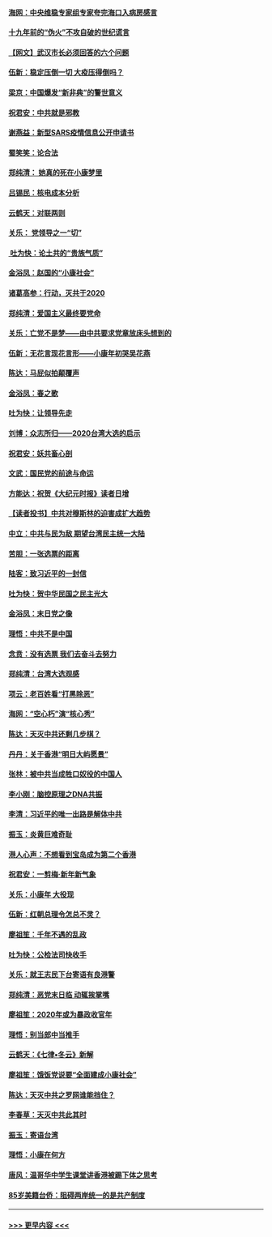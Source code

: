 #### [海网：中央维稳专家组专家夸完海口入病房感言](../pages/nsc993/n11815138.md?t=01240311) 
#### [十九年前的“伪火”不攻自破的世纪谎言](../pages/nsc993/n11813238.md?t=01240311) 
#### [【网文】武汉市长必须回答的六个问题](../pages/nsc993/n11813848.md?t=01240311) 
#### [伍新：稳定压倒一切 大疫压得倒吗？](../pages/nsc993/n11812634.md?t=01240311) 
#### [梁京：中国爆发“新非典”的警世意义](../pages/nsc993/n11812554.md?t=01240311) 
#### [祝君安：中共就是邪教](../pages/nsc993/n11812431.md?t=01240311) 
#### [谢燕益：新型SARS疫情信息公开申请书](../pages/nsc993/n11808840.md?t=01240311) 
#### [蜀笑笑：论合法](../pages/nsc993/n11808064.md?t=01240311) 
#### [郑纯清： 她真的死在小康梦里](../pages/nsc993/n11806623.md?t=01240311) 
#### [吕锡民：核电成本分析](../pages/nsc993/n11806284.md?t=01240311) 
#### [云鹤天：对联两则](../pages/nsc993/n11805957.md?t=01240311) 
#### [关乐： 党领导之一“切”](../pages/nsc993/n11804505.md?t=01240311) 
#### [ 吐为快：论土共的“贵族气质”](../pages/nsc993/n11804490.md?t=01240311) 
#### [金浴凤：赵国的“小康社会”](../pages/nsc993/n11804452.md?t=01240311) 
#### [诸葛高参：行动，灭共于2020](../pages/nsc993/n11804120.md?t=01240311) 
#### [郑纯清：爱国主义最终要党命](../pages/nsc993/n11802197.md?t=01240311) 
#### [关乐：亡党不是梦——由中共要求党章放床头想到的](../pages/nsc993/n11802156.md?t=01240311) 
#### [伍新：无花言现花言形——小康年初哭吴花燕](../pages/nsc993/n11800044.md?t=01240311) 
#### [陈达：马屁似拍颠覆声](../pages/nsc993/n11800010.md?t=01240311) 
#### [金浴凤：春之歌](../pages/nsc993/n11797687.md?t=01240311) 
#### [吐为快：让领导先走](../pages/nsc993/n11797512.md?t=01240311) 
#### [刘博：众志所归——2020台湾大选的启示](../pages/nsc993/n11796878.md?t=01240311) 
#### [祝君安：妖共畜心剖](../pages/nsc993/n11794273.md?t=01240311) 
#### [文武：国民党的前途与命运](../pages/nsc993/n11794198.md?t=01240311) 
#### [方能达：祝贺《大纪元时报》读者日增](../pages/nsc993/n11793807.md?t=01240311) 
#### [【读者投书】中共对穆斯林的迫害成扩大趋势](../pages/nsc993/n11791371.md?t=01240311) 
#### [中立：中共与民为敌 期望台湾民主统一大陆](../pages/nsc993/n11790392.md?t=01240311) 
#### [苦胆：一张选票的距离](../pages/nsc993/n11788914.md?t=01240311) 
#### [陆客：致习近平的一封信](../pages/nsc993/n11788867.md?t=01240311) 
#### [吐为快：贺中华民国之民主光大](../pages/nsc993/n11788618.md?t=01240311) 
#### [金浴凤：末日党之像](../pages/nsc993/n11787475.md?t=01240311) 
#### [理悟：中共不是中国](../pages/nsc993/n11787463.md?t=01240311) 
#### [念贲：没有选票  我们去奋斗去努力](../pages/nsc993/n11787398.md?t=01240311) 
#### [郑纯清：台湾大选观感](../pages/nsc993/n11786210.md?t=01240311) 
#### [项云：老百姓看“打黑除恶”](../pages/nsc993/n11785398.md?t=01240311) 
#### [海网：“空心朽”演“核心秀”](../pages/nsc993/n11783874.md?t=01240311) 
#### [陈达：天灭中共还剩几步棋？](../pages/nsc993/n11783719.md?t=01240311) 
#### [丹丹：关于香港“明日大屿愿景”](../pages/nsc993/n11783273.md?t=01240311) 
#### [张林：被中共当成牲口奴役的中国人](../pages/nsc993/n11782397.md?t=01240311) 
#### [李小刚：脑控原理之DNA共振](../pages/nsc993/n11780962.md?t=01240311) 
#### [李清：习近平的唯一出路是解体中共](../pages/nsc993/n11780866.md?t=01240311) 
#### [振玉：炎黄巨难奇耻](../pages/nsc993/n11779632.md?t=01240311) 
#### [港人心声：不想看到宝岛成为第二个香港](../pages/nsc993/n11778817.md?t=01240311) 
#### [祝君安：一剪梅‧新年新气象](../pages/nsc993/n11776340.md?t=01240311) 
#### [关乐：小康年 大役现](../pages/nsc993/n11774213.md?t=01240311) 
#### [伍新：红朝总理令怎总不灵？](../pages/nsc993/n11770813.md?t=01240311) 
#### [廖祖笙：千年不遇的乱政](../pages/nsc993/n11770373.md?t=01240311) 
#### [吐为快：公检法司快收手](../pages/nsc993/n11770359.md?t=01240311) 
#### [关乐：就王志民下台寄语有良港警](../pages/nsc993/n11769903.md?t=01240311) 
#### [郑纯清：恶党末日临 动辄挨掌嘴](../pages/nsc993/n11769356.md?t=01240311) 
#### [廖祖笙：2020年或为暴政收官年](../pages/nsc993/n11768216.md?t=01240311) 
#### [理悟：别当郎中当推手](../pages/nsc993/n11768243.md?t=01240311) 
#### [云鹤天：《七律▪冬云》新解](../pages/nsc993/n11768204.md?t=01240311) 
#### [廖祖笙：饿饭党说要“全面建成小康社会”](../pages/nsc993/n11767482.md?t=01240311) 
#### [陈达：天灭中共之罗网谁能挡住？](../pages/nsc993/n11767465.md?t=01240311) 
#### [李春草：天灭中共此其时](../pages/nsc993/n11767452.md?t=01240311) 
#### [振玉：寄语台湾](../pages/nsc993/n11767432.md?t=01240311) 
#### [理悟：小康在何方](../pages/nsc993/n11767394.md?t=01240311) 
#### [唐风：温哥华中学生课堂讲香港被踢下体之思考](../pages/nsc993/n11766848.md?t=01240311) 
#### [85岁美籍台侨：阻碍两岸统一的是共产制度](../pages/nsc993/n11765043.md?t=01240311) 

----
#### [ >>> 更早内容 <<< ](../indexes/nsc993-earlier.md)
